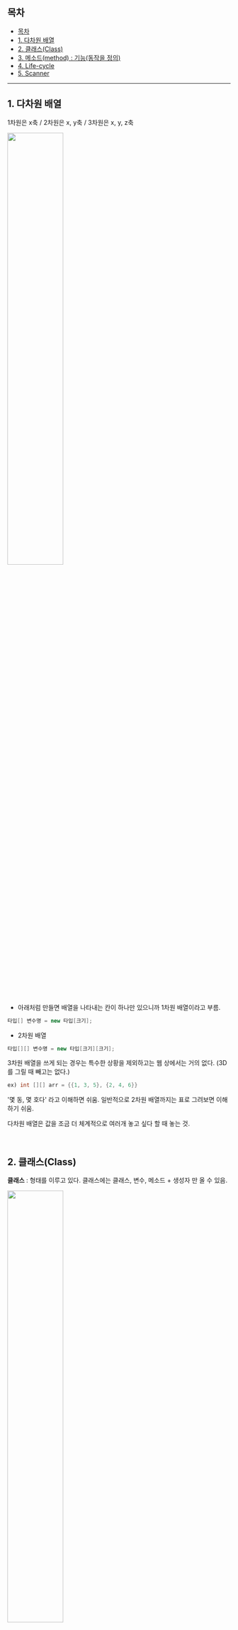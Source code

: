 ## 목차
- [목차](#목차)
- [1. 다차원 배열](#1-다차원-배열)
- [2. 클래스(Class)](#2-클래스class)
- [3. 메소드(method) : 기능(동작을 정의)](#3-메소드method--기능동작을-정의)
- [4. Life-cycle](#4-life-cycle)
- [5. Scanner](#5-scanner)
 
---

## 1. 다차원 배열

1차원은 x축 / 2차원은 x, y축 / 3차원은 x, y, z축

<img src="./src/1.png" height="50%">

- 아래처럼 만들면 배열을 나타내는 칸이 하나만 있으니까 1차원 배열이라고 부름.

```java
타입[] 변수명 = new 타입[크기];
```

- 2차원 배열

```java
타입[][] 변수명 = new 타입[크기][크기];
```

3차원 배열을 쓰게 되는 경우는 특수한 상황을 제외하고는 웹 상에서는 거의 없다. (3D를 그릴 때 빼고는 없다.)

```java
ex) int [][] arr = {{1, 3, 5}, {2, 4, 6}}
```

'몇 동, 몇 호다' 라고 이해하면 쉬움. 일반적으로 2차원 배열까지는 표로 그려보면 이해하기 쉬움.

다차원 배열은 값을 조금 더 체계적으로 여러개 놓고 싶다 할 때 놓는 것.

<br/>

## 2. 클래스(Class)

**클래스** : 형태를 이루고 있다. 클래스에는 클래스, 변수, 메소드 + 생성자 만 올 수 있음.

<img src="./src/2.png" height="50%">

```java
접근권한 class 클래스명 {

}
```

접근권한 public : 어디서나 사용 가능하다. 오픈 되어있는 접근 권한을 말함.

***제한 사항 : 파일명은 public으로 선언된 클래스명과 동일해야 한다.** (파일명과 클래스명이 동일하게 만들어지기 때문.)

클래스명 → **첫 글자가 대문자 : 권장**

소문자로 써도 상관은 없는데, 클래스, 메소드, 변수와 명확하게 구분하기 위해서 **첫 글자 대문자**로. 

**클래스를 사용하려면** : 객체 생성이 필요함.

**객체를 생성하려면 : 클래스명 변수명 = new 생성자;**

**객체 생성** : 실체화. 실제 동작하는 것을 설계도를 기반으로 만드는 것.  클래스가 동작하는 것이 아니라 객체가 동작하는 것임.

**자바에서 객체 생성 시점** : new가 호출될 때.

(new를 사용하는 배열은 객체라고 부를 수 있다.)

<img src="./src/3.png" height="50%">

```java
Test10s ts = new Test10s();
```

ts 에는 Test10s 라는 형태만 들어올 수 있다. 형태를 지정해 놓은 것임. new는 객체 생성 시점. new 호출 되면서 객체를 만듦. 변수 ts 에는 실제로 저장되는 것은 주소임.

ts.s → ts는 ABC123이라는 주소가 들어있음. ABC123에 있는 s의 값을 가져온다.

생성자 : 객체 생성시 1회 호출 → 스마트폰 처음 샀을 때, 초기 설정하는 것과 동일. (생성자는 보편적으로 초기값 지정시 사용)

```java
public 클래스명(인자타입 인자명, ...) {
내용
}
```

인자(arguments) - 실행될 때 넘어오는 값들을 순서에 따라 해당 위치의 변수에 넣는다. 인자에 넣는 값의 타입과 개수가 동일해야함. 

넘겨주는 입장에서는 parameter(매개변수)라고 말하고, 받는 입장에서는 arguments(인자)라고 말함. 입장적인 차이에서 발생하는 용어 차이. 

생성자는 클래스명과 동일. 인자가 아무것도 없는 생성자는 기본 생성자.

<br/>

## 3. 메소드(method) : 기능(동작을 정의)

자바가 클래스로 이뤄져있고, 클래스 안에서 내부적으로 동작하는 것은 메소드. 본격적으로 자바를 동작하는 것은 메소드.

```java
접근권한 반환타입 메소드명(인자타입 인자명, ... ) {
내용
* 단, 반환타입이 void가 아니면
return 값;
}
```

접근권한 → 이걸 누가 사용할 것인가를 지정.

반환타입 → 메소드 실행 후 해당 위치에 돌려줄 값의 형태

*null과 void

null : 공간은 있으나 값이 없는 것.

void : 공간도 없고 값도 없는 것.

메소드명 → 내용에 해당하는 것을 보편적으로 채용. 영문으로 시작. 특문X

메소드명을 정할 때, 만든 내용에 맞춰서 쓰기.

인자는 0~n개 선택적

생성자와 메소드의 가장 큰 차이는 반환타입이 있는지 없는지.

<br/>

## 4. Life-cycle

<img src="./src/4.png" height="50%">

***파란색 a는 클래스 전체에서 사용 가능, 초록색 a는 메소드 안에서만 사용 가능. (+ for문에서 선언된 변수도 for문 안에서만 사용 가능.)

```java
public class 클래스명 {
		int a = 10;

		public void 메소드1() {
				int a = 3;
				System.out.println(this.a); // this 는 해당 클래스.
		}

		public void 메소드2() {
				for(int i=0; ~~~) {
				}

		}
}
```

메소드 안에서 선언된 변수는 메소드 안에서만 사용 가능하고, 클래스에서 선언된 변수는 클래스 전체에서 사용할 수 있다

- **변수**
    - 전역변수 : 전체 영역, 클래스
    - 지역변수 : 특정 영역, 메소드

* 전역 변수와 지역 변수는 생존 가능한 범위에서 동일한 명칭 사용이 가능. 단, 각 영역별 1개씩만 존재 가능.

** 전역 변수와 지역 변수가 동일 명칭일 경우 사용시 가장 가까운 것(지역 변수)을 사용한다. 그래서 this(해당 클래스를 나타냄) 를 사용해서 전체 변수를 사용함. 전역 변수는 파란색 / 지역 변수는 갈색으로 표시됨.

<br/>

## 5. Scanner

```java
Scanner sc = new Scanner(System.in);
String input = sc.nextLine();
System.out.println(input);
```

**nextLine()** → 입력이 들어올 때까지 대기한다. 엔터로 구분.

**nextInt()** → 입력된 숫자를 정수로 받는다. 띄어쓰기로 구분. 

**next()** → 입력된 문자열 단어를 받는다. 띄어쓰기로 구분

next 계열의 대부분은 띄어쓰기로 구분.

<img src="./src/5.png" height="50%">

*** 엔터는 남기고 숫자만 취득해서 엔터가 뒤로 넘어가서 입력하지 않았는데 출력하게 됨.